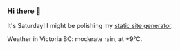 ### Hi there :wave:

It's Saturday! I might be polishing my [static site generator](https://github.com/bewuethr/pandoc-bash-blog).

Weather in Victoria BC: moderate rain, at +9°C.
